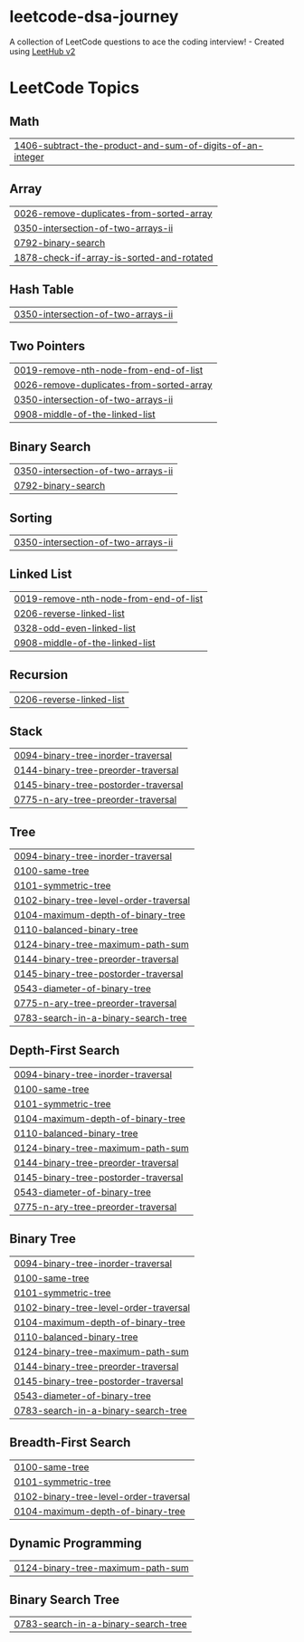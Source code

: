 # leetcode-dsa-journey
A collection of LeetCode questions to ace the coding interview! - Created using [LeetHub v2](https://github.com/arunbhardwaj/LeetHub-2.0)

<!---LeetCode Topics Start-->
# LeetCode Topics
## Math
|  |
| ------- |
| [1406-subtract-the-product-and-sum-of-digits-of-an-integer](https://github.com/SujalJhamb/leetcode-dsa-journey/tree/master/1406-subtract-the-product-and-sum-of-digits-of-an-integer) |
## Array
|  |
| ------- |
| [0026-remove-duplicates-from-sorted-array](https://github.com/SujalJhamb/leetcode-dsa-journey/tree/master/0026-remove-duplicates-from-sorted-array) |
| [0350-intersection-of-two-arrays-ii](https://github.com/SujalJhamb/leetcode-dsa-journey/tree/master/0350-intersection-of-two-arrays-ii) |
| [0792-binary-search](https://github.com/SujalJhamb/leetcode-dsa-journey/tree/master/0792-binary-search) |
| [1878-check-if-array-is-sorted-and-rotated](https://github.com/SujalJhamb/leetcode-dsa-journey/tree/master/1878-check-if-array-is-sorted-and-rotated) |
## Hash Table
|  |
| ------- |
| [0350-intersection-of-two-arrays-ii](https://github.com/SujalJhamb/leetcode-dsa-journey/tree/master/0350-intersection-of-two-arrays-ii) |
## Two Pointers
|  |
| ------- |
| [0019-remove-nth-node-from-end-of-list](https://github.com/SujalJhamb/leetcode-dsa-journey/tree/master/0019-remove-nth-node-from-end-of-list) |
| [0026-remove-duplicates-from-sorted-array](https://github.com/SujalJhamb/leetcode-dsa-journey/tree/master/0026-remove-duplicates-from-sorted-array) |
| [0350-intersection-of-two-arrays-ii](https://github.com/SujalJhamb/leetcode-dsa-journey/tree/master/0350-intersection-of-two-arrays-ii) |
| [0908-middle-of-the-linked-list](https://github.com/SujalJhamb/leetcode-dsa-journey/tree/master/0908-middle-of-the-linked-list) |
## Binary Search
|  |
| ------- |
| [0350-intersection-of-two-arrays-ii](https://github.com/SujalJhamb/leetcode-dsa-journey/tree/master/0350-intersection-of-two-arrays-ii) |
| [0792-binary-search](https://github.com/SujalJhamb/leetcode-dsa-journey/tree/master/0792-binary-search) |
## Sorting
|  |
| ------- |
| [0350-intersection-of-two-arrays-ii](https://github.com/SujalJhamb/leetcode-dsa-journey/tree/master/0350-intersection-of-two-arrays-ii) |
## Linked List
|  |
| ------- |
| [0019-remove-nth-node-from-end-of-list](https://github.com/SujalJhamb/leetcode-dsa-journey/tree/master/0019-remove-nth-node-from-end-of-list) |
| [0206-reverse-linked-list](https://github.com/SujalJhamb/leetcode-dsa-journey/tree/master/0206-reverse-linked-list) |
| [0328-odd-even-linked-list](https://github.com/SujalJhamb/leetcode-dsa-journey/tree/master/0328-odd-even-linked-list) |
| [0908-middle-of-the-linked-list](https://github.com/SujalJhamb/leetcode-dsa-journey/tree/master/0908-middle-of-the-linked-list) |
## Recursion
|  |
| ------- |
| [0206-reverse-linked-list](https://github.com/SujalJhamb/leetcode-dsa-journey/tree/master/0206-reverse-linked-list) |
## Stack
|  |
| ------- |
| [0094-binary-tree-inorder-traversal](https://github.com/SujalJhamb/leetcode-dsa-journey/tree/master/0094-binary-tree-inorder-traversal) |
| [0144-binary-tree-preorder-traversal](https://github.com/SujalJhamb/leetcode-dsa-journey/tree/master/0144-binary-tree-preorder-traversal) |
| [0145-binary-tree-postorder-traversal](https://github.com/SujalJhamb/leetcode-dsa-journey/tree/master/0145-binary-tree-postorder-traversal) |
| [0775-n-ary-tree-preorder-traversal](https://github.com/SujalJhamb/leetcode-dsa-journey/tree/master/0775-n-ary-tree-preorder-traversal) |
## Tree
|  |
| ------- |
| [0094-binary-tree-inorder-traversal](https://github.com/SujalJhamb/leetcode-dsa-journey/tree/master/0094-binary-tree-inorder-traversal) |
| [0100-same-tree](https://github.com/SujalJhamb/leetcode-dsa-journey/tree/master/0100-same-tree) |
| [0101-symmetric-tree](https://github.com/SujalJhamb/leetcode-dsa-journey/tree/master/0101-symmetric-tree) |
| [0102-binary-tree-level-order-traversal](https://github.com/SujalJhamb/leetcode-dsa-journey/tree/master/0102-binary-tree-level-order-traversal) |
| [0104-maximum-depth-of-binary-tree](https://github.com/SujalJhamb/leetcode-dsa-journey/tree/master/0104-maximum-depth-of-binary-tree) |
| [0110-balanced-binary-tree](https://github.com/SujalJhamb/leetcode-dsa-journey/tree/master/0110-balanced-binary-tree) |
| [0124-binary-tree-maximum-path-sum](https://github.com/SujalJhamb/leetcode-dsa-journey/tree/master/0124-binary-tree-maximum-path-sum) |
| [0144-binary-tree-preorder-traversal](https://github.com/SujalJhamb/leetcode-dsa-journey/tree/master/0144-binary-tree-preorder-traversal) |
| [0145-binary-tree-postorder-traversal](https://github.com/SujalJhamb/leetcode-dsa-journey/tree/master/0145-binary-tree-postorder-traversal) |
| [0543-diameter-of-binary-tree](https://github.com/SujalJhamb/leetcode-dsa-journey/tree/master/0543-diameter-of-binary-tree) |
| [0775-n-ary-tree-preorder-traversal](https://github.com/SujalJhamb/leetcode-dsa-journey/tree/master/0775-n-ary-tree-preorder-traversal) |
| [0783-search-in-a-binary-search-tree](https://github.com/SujalJhamb/leetcode-dsa-journey/tree/master/0783-search-in-a-binary-search-tree) |
## Depth-First Search
|  |
| ------- |
| [0094-binary-tree-inorder-traversal](https://github.com/SujalJhamb/leetcode-dsa-journey/tree/master/0094-binary-tree-inorder-traversal) |
| [0100-same-tree](https://github.com/SujalJhamb/leetcode-dsa-journey/tree/master/0100-same-tree) |
| [0101-symmetric-tree](https://github.com/SujalJhamb/leetcode-dsa-journey/tree/master/0101-symmetric-tree) |
| [0104-maximum-depth-of-binary-tree](https://github.com/SujalJhamb/leetcode-dsa-journey/tree/master/0104-maximum-depth-of-binary-tree) |
| [0110-balanced-binary-tree](https://github.com/SujalJhamb/leetcode-dsa-journey/tree/master/0110-balanced-binary-tree) |
| [0124-binary-tree-maximum-path-sum](https://github.com/SujalJhamb/leetcode-dsa-journey/tree/master/0124-binary-tree-maximum-path-sum) |
| [0144-binary-tree-preorder-traversal](https://github.com/SujalJhamb/leetcode-dsa-journey/tree/master/0144-binary-tree-preorder-traversal) |
| [0145-binary-tree-postorder-traversal](https://github.com/SujalJhamb/leetcode-dsa-journey/tree/master/0145-binary-tree-postorder-traversal) |
| [0543-diameter-of-binary-tree](https://github.com/SujalJhamb/leetcode-dsa-journey/tree/master/0543-diameter-of-binary-tree) |
| [0775-n-ary-tree-preorder-traversal](https://github.com/SujalJhamb/leetcode-dsa-journey/tree/master/0775-n-ary-tree-preorder-traversal) |
## Binary Tree
|  |
| ------- |
| [0094-binary-tree-inorder-traversal](https://github.com/SujalJhamb/leetcode-dsa-journey/tree/master/0094-binary-tree-inorder-traversal) |
| [0100-same-tree](https://github.com/SujalJhamb/leetcode-dsa-journey/tree/master/0100-same-tree) |
| [0101-symmetric-tree](https://github.com/SujalJhamb/leetcode-dsa-journey/tree/master/0101-symmetric-tree) |
| [0102-binary-tree-level-order-traversal](https://github.com/SujalJhamb/leetcode-dsa-journey/tree/master/0102-binary-tree-level-order-traversal) |
| [0104-maximum-depth-of-binary-tree](https://github.com/SujalJhamb/leetcode-dsa-journey/tree/master/0104-maximum-depth-of-binary-tree) |
| [0110-balanced-binary-tree](https://github.com/SujalJhamb/leetcode-dsa-journey/tree/master/0110-balanced-binary-tree) |
| [0124-binary-tree-maximum-path-sum](https://github.com/SujalJhamb/leetcode-dsa-journey/tree/master/0124-binary-tree-maximum-path-sum) |
| [0144-binary-tree-preorder-traversal](https://github.com/SujalJhamb/leetcode-dsa-journey/tree/master/0144-binary-tree-preorder-traversal) |
| [0145-binary-tree-postorder-traversal](https://github.com/SujalJhamb/leetcode-dsa-journey/tree/master/0145-binary-tree-postorder-traversal) |
| [0543-diameter-of-binary-tree](https://github.com/SujalJhamb/leetcode-dsa-journey/tree/master/0543-diameter-of-binary-tree) |
| [0783-search-in-a-binary-search-tree](https://github.com/SujalJhamb/leetcode-dsa-journey/tree/master/0783-search-in-a-binary-search-tree) |
## Breadth-First Search
|  |
| ------- |
| [0100-same-tree](https://github.com/SujalJhamb/leetcode-dsa-journey/tree/master/0100-same-tree) |
| [0101-symmetric-tree](https://github.com/SujalJhamb/leetcode-dsa-journey/tree/master/0101-symmetric-tree) |
| [0102-binary-tree-level-order-traversal](https://github.com/SujalJhamb/leetcode-dsa-journey/tree/master/0102-binary-tree-level-order-traversal) |
| [0104-maximum-depth-of-binary-tree](https://github.com/SujalJhamb/leetcode-dsa-journey/tree/master/0104-maximum-depth-of-binary-tree) |
## Dynamic Programming
|  |
| ------- |
| [0124-binary-tree-maximum-path-sum](https://github.com/SujalJhamb/leetcode-dsa-journey/tree/master/0124-binary-tree-maximum-path-sum) |
## Binary Search Tree
|  |
| ------- |
| [0783-search-in-a-binary-search-tree](https://github.com/SujalJhamb/leetcode-dsa-journey/tree/master/0783-search-in-a-binary-search-tree) |
<!---LeetCode Topics End-->